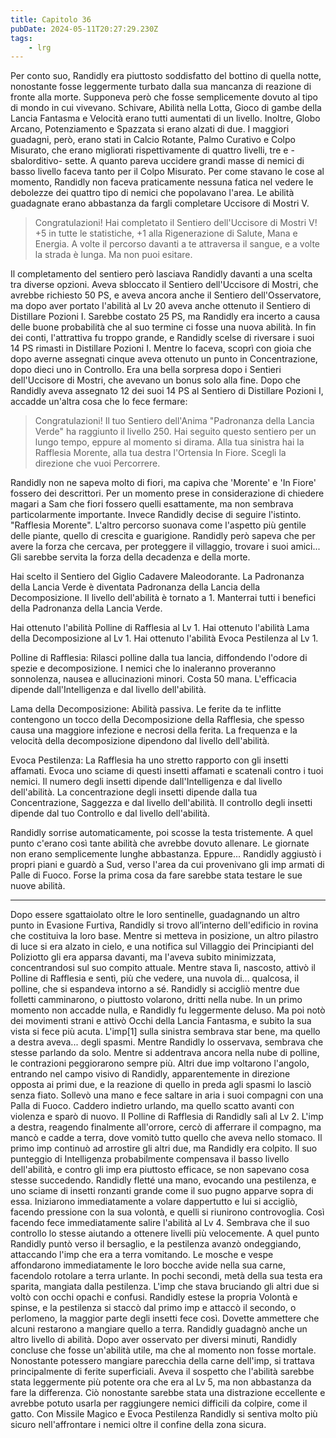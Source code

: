 ```yaml
---
title: Capitolo 36
pubDate: 2024-05-11T20:27:29.230Z
tags:
    - lrg
---
```


Per conto suo, Randidly era piuttosto soddisfatto del bottino di quella notte, nonostante fosse leggermente turbato dalla sua mancanza di reazione di fronte alla morte. Supponeva però che fosse semplicemente dovuto al tipo di mondo in cui vivevano.
Schivare, Abilità nella Lotta, Gioco di gambe della Lancia Fantasma e Velocità erano tutti aumentati di un livello. Inoltre, Globo Arcano, Potenziamento e Spazzata si erano alzati di due. I maggiori guadagni, però, erano stati in Calcio Rotante, Palmo Curativo e Colpo Misurato, che erano migliorati rispettivamente di quattro livelli, tre e -sbalorditivo- sette.
A quanto pareva uccidere grandi masse di nemici di basso livello faceva tanto per il Colpo Misurato. Per come stavano le cose al momento, Randidly non faceva praticamente nessuna fatica nel vedere le debolezze dei quattro tipo di nemici che popolavano l'area.
Le abilità guadagnate erano abbastanza da fargli completare Uccisore di Mostri V.

> Congratulazioni! Hai completato il Sentiero dell'Uccisore di Mostri V! +5 in tutte le statistiche, +1 alla Rigenerazione di Salute, Mana e Energia. A volte il percorso davanti a te attraversa il sangue, e a volte la strada è lunga. Ma non puoi esitare.

Il completamento del sentiero però lasciava Randidly davanti a una scelta tra diverse opzioni. Aveva sbloccato il Sentiero dell'Uccisore di Mostri, che avrebbe richiesto 50 PS, e aveva ancora anche il Sentiero dell'Osservatore, ma dopo aver portato l'abilità al Lv 20 aveva anche ottenuto il Sentiero di Distillare Pozioni I. Sarebbe costato 25 PS, ma Randidly era incerto a causa delle buone probabilità che al suo termine ci fosse una nuova abilità.
In fin dei conti, l'attrattiva fu troppo grande, e Randidly scelse di riversare i suoi 14 PS rimasti in Distillare Pozioni I. Mentre lo faceva, scoprì con gioia che dopo averne assegnati cinque aveva ottenuto un punto in Concentrazione, dopo dieci uno in Controllo. Era una bella sorpresa dopo i Sentieri dell'Uccisore di Mostri, che avevano un bonus solo alla fine.
Dopo che Randidly aveva assegnato 12 dei suoi 14 PS al Sentiero di Distillare Pozioni I, accadde un'altra cosa che lo fece fermare:

> Congratulazioni! Il tuo Sentiero dell'Anima "Padronanza della Lancia Verde" ha raggiunto il livello 250. Hai seguito questo sentiero per un lungo tempo, eppure al momento si dirama. Alla tua sinistra hai la Rafflesia Morente, alla tua destra l'Ortensia In Fiore. Scegli la direzione che vuoi Percorrere.

Randidly non ne sapeva molto di fiori, ma capiva che 'Morente' e 'In Fiore' fossero dei descrittori. Per un momento prese in considerazione di chiedere magari a Sam che fiori fossero quelli esattamente, ma non sembrava particolarmente importante. Invece Randidly decise di seguire l'istinto.
"Rafflesia Morente". L'altro percorso suonava come l'aspetto più gentile delle piante, quello di crescita e guarigione. Randidly però sapeva che per avere la forza che cercava, per proteggere il villaggio, trovare i suoi amici... Gli sarebbe servita la forza della decadenza e della morte.

Hai scelto il Sentiero del Giglio Cadavere Maleodorante. La Padronanza della Lancia Verde è diventata Padronanza della Lancia della Decomposizione. Il livello dell'abilità è tornato a 1. Manterrai tutti i benefici della Padronanza della Lancia Verde.

Hai ottenuto l'abilità Polline di Rafflesia al Lv 1. Hai ottenuto l'abilità Lama della Decomposizione al Lv 1. Hai ottenuto l'abilità Evoca Pestilenza al Lv 1.

Polline di Rafflesia: Rilasci polline dalla tua lancia, diffondendo l'odore di spezie e decomposizione. I nemici che lo inaleranno proveranno sonnolenza, nausea e allucinazioni minori. Costa 50 mana. L'efficacia dipende dall'Intelligenza e dal livello dell'abilità.

Lama della Decomposizione: Abilità passiva. Le ferite da te inflitte contengono un tocco della Decomposizione della Rafflesia, che spesso causa una maggiore infezione e necrosi della ferita. La frequenza e la velocità della decomposizione dipendono dal livello dell'abilità.

Evoca Pestilenza: La Rafflesia ha uno stretto rapporto con gli insetti affamati. Evoca uno sciame di questi insetti affamati e scatenali contro i tuoi nemici. Il numero degli insetti dipende dall'Intelligenza e dal livello dell'abilità. La concentrazione degli insetti dipende dalla tua Concentrazione, Saggezza e dal livello dell'abilità. Il controllo degli insetti dipende dal tuo Controllo e dal livello dell'abilità.

Randidly sorrise automaticamente, poi scosse la testa tristemente. A quel punto c'erano così tante abilità che avrebbe dovuto allenare. Le giornate non erano semplicemente lunghe abbastanza. Eppure...
Randidly aggiustò i propri piani e guardò a Sud, verso l'area da cui provenivano gli imp armati di Palle di Fuoco. Forse la prima cosa da fare sarebbe stata testare le sue nuove abilità.
****
Dopo essere sgattaiolato oltre le loro sentinelle, guadagnando un altro punto in Evasione Furtiva, Randidly si trovo all’interno dell'edificio in rovina che costituiva la loro base. Mentre si metteva in posizione, un altro pilastro di luce si era alzato in cielo, e una notifica sul Villaggio dei Principianti del Poliziotto gli era apparsa davanti, ma l'aveva subito minimizzata, concentrandosi sul suo compito attuale.
Mentre stava lì, nascosto, attivò il Polline di Rafflesia e sentì, più che vedere, una nuvola di... qualcosa, il polline, che si espandeva intorno a sé.
Randidly si accigliò mentre due folletti camminarono, o piuttosto volarono, dritti nella nube. In un primo momento non accadde nulla, e Randidly fu leggermente deluso. Ma poi notò dei movimenti strani e attivò Occhi della Lancia Fantasma, e subito la sua vista si fece più acuta.
L'imp[1]  sulla sinistra sembrava star bene, ma quello a destra aveva... degli spasmi. Mentre Randidly lo osservava, sembrava che stesse parlando da solo. Mentre si addentrava ancora nella nube di polline, le contrazioni peggiorarono sempre più.
Altri due imp voltarono l'angolo, entrando nel campo visivo di Randidly, apparentemente in direzione opposta ai primi due, e la reazione di quello in preda agli spasmi lo lasciò senza fiato.
Sollevò una mano e fece saltare in aria i suoi compagni con una Palla di Fuoco. Caddero indietro urlando, ma quello scatto avanti con violenza e sparò di nuovo.
Il Polline di Rafflesia di Randidly salì al Lv 2.
L'imp a destra, reagendo finalmente all'orrore, cercò di afferrare il compagno, ma mancò e cadde a terra, dove vomitò tutto quello che aveva nello stomaco. Il primo imp continuò ad arrostire gli altri due, ma Randidly era colpito. Il suo punteggio di Intelligenza probabilmente compensava il basso livello dell'abilità, e contro gli imp era piuttosto efficace, se non sapevano cosa stesse succedendo.
Randidly fletté una mano, evocando una pestilenza, e uno sciame di insetti ronzanti grande come il suo pugno apparve sopra di essa. Iniziarono immediatamente a volare dappertutto e lui si accigliò, facendo pressione con la sua volontà, e quelli si riunirono controvoglia.
Così facendo fece immediatamente salire l'abilità al Lv 4. Sembrava che il suo controllo lo stesse aiutando a ottenere livelli più velocemente. A quel punto Randidly puntò verso il bersaglio, e la pestilenza avanzò ondeggiando, attaccando l'imp che era a terra vomitando. Le mosche e vespe affondarono immediatamente le loro bocche avide nella sua carne, facendolo rotolare a terra urlante. In pochi secondi, metà della sua testa era sparita, mangiata dalla pestilenza.
L'imp che stava bruciando gli altri due si voltò con occhi opachi e confusi. Randidly estese la propria Volontà e spinse, e la pestilenza si staccò dal primo imp e attaccò il secondo, o perlomeno, la maggior parte degli insetti fece così. Dovette ammettere che alcuni restarono a mangiare quello a terra. Randidly guadagnò anche un altro livello di abilità.
Dopo aver osservato per diversi minuti, Randidly concluse che fosse un'abilità utile, ma che al momento non fosse mortale. Nonostante potessero mangiare parecchia della carne dell'imp, si trattava principalmente di ferite superficiali. Aveva il sospetto che l'abilità sarebbe stata leggermente più potente ora che era al Lv 5, ma non abbastanza da fare la differenza.
Ciò nonostante sarebbe stata una distrazione eccellente e avrebbe potuto usarla per raggiungere nemici difficili da colpire, come il gatto. Con Missile Magico e Evoca Pestilenza Randidly si sentiva molto più sicuro nell'affrontare i nemici oltre il confine della zona sicura.
